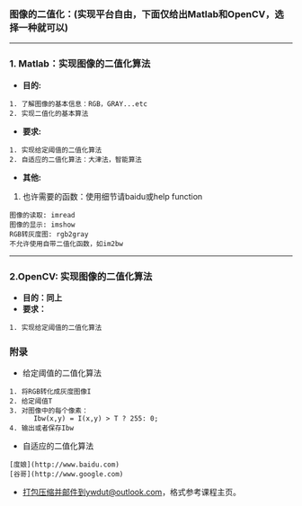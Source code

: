 ### 图像的二值化：(实现平台自由，下面仅给出Matlab和OpenCV，选择一种就可以)

***

### 1. Matlab：实现图像的二值化算法
* **目的:**
```
1. 了解图像的基本信息：RGB，GRAY...etc
2. 实现二值化的基本算法
```

* **要求:**

```
1. 实现给定阈值的二值化算法
2. 自适应的二值化算法：大津法，智能算法
```

* **其他:**

1. 也许需要的函数：使用细节请baidu或help function
```
图像的读取: imread
图像的显示: imshow
RGB转灰度图: rgb2gray
不允许使用自带二值化函数，如im2bw
```

***

### 2.OpenCV: 实现图像的二值化算法
* **目的：同上**
* **要求：**
```
1. 实现给定阈值的二值化算法
```

### 附录

* 给定阈值的二值化算法

```
1. 将RGB转化成灰度图像I
2. 给定阈值T
3. 对图像中的每个像素：
      Ibw(x,y) = I(x,y) > T ? 255: 0;
4. 输出或者保存Ibw
```

* 自适应的二值化算法

```
[度娘](http://www.baidu.com)
[谷哥](http://www.google.com)
```

* 打包压缩并邮件到ywdut@outlook.com，格式参考课程主页。